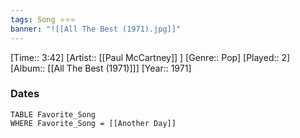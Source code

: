 ```yaml
---
tags: Song ⭐⭐⭐ 
banner: "![[All The Best (1971).jpg]]"
---
```

[Time:: 3:42]
[Artist:: [[Paul McCartney]] ]
[Genre:: Pop]
[Played:: 2]
[Album:: [[All The Best (1971)]]]
[Year:: 1971]
### Dates
````dataview
TABLE Favorite_Song
WHERE Favorite_Song = [[Another Day]]
````